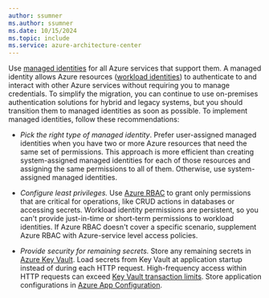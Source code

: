 ```yaml
---
author: ssumner
ms.author: ssumner
ms.date: 10/15/2024
ms.topic: include
ms.service: azure-architecture-center
---
```

Use [managed identities](/entra/identity/managed-identities-azure-resources/overview-for-developers) for all Azure services that support them. A managed identity allows Azure resources ([workload identities](/entra/workload-id/workload-identities-overview)) to authenticate to and interact with other Azure services without requiring you to manage credentials. To simplify the migration, you can continue to use on-premises authentication solutions for hybrid and legacy systems, but you should transition them to managed identities as soon as possible. To implement managed identities, follow these recommendations:

- *Pick the right type of managed identity*. Prefer user-assigned managed identities when you have two or more Azure resources that need the same set of permissions. This approach is more efficient than creating system-assigned managed identities for each of those resources and assigning the same permissions to all of them. Otherwise, use system-assigned managed identities.

- *Configure least privileges.* Use [Azure RBAC](/azure/role-based-access-control/best-practices) to grant only permissions that are critical for operations, like CRUD actions in databases or accessing secrets. Workload identity permissions are persistent, so you can't provide just-in-time or short-term permissions to workload identities. If Azure RBAC doesn't cover a specific scenario, supplement Azure RBAC with Azure-service level access policies.

- *Provide security for remaining secrets.* Store any remaining secrets in [Azure Key Vault](/azure/key-vault/secrets/about-secrets). Load secrets from Key Vault at application startup instead of during each HTTP request. High-frequency access within HTTP requests can exceed [Key Vault transaction limits](/azure/key-vault/general/service-limits#secrets-managed-storage-account-keys-and-vault-transactions). Store application configurations in [Azure App Configuration](/azure/azure-app-configuration/overview).
